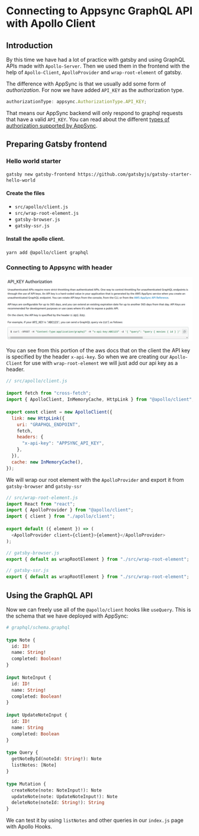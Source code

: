 # Connecting to Appsync GraphQL API with Apollo Client

## Introduction

By this time we have had a lot of practice with gatsby and using GraphQL APIs made with `Apollo-Server`. Then we used them in the frontend with the help of `Apollo-Client`, `ApolloProvider` and `wrap-root-element` of gatsby.

The difference with AppSync is that we usually add some form of _authorization_. For now we have added `API_KEY` as the authorization type.

```javascript
authorizationType: appsync.AuthorizationType.API_KEY;
```

That means our AppSync backend will only respond to graphql requests that have a valid `API_KEY`. You can read about the different [types of authorization supported by AppSync](https://docs.aws.amazon.com/appsync/latest/devguide/security.html#aws-appsync-security).

## Preparing Gatsby frontend

### Hello world starter

```
gatsby new gatsby-frontend https://github.com/gatsbyjs/gatsby-starter-hello-world
```

#### Create the files

- `src/apollo/client.js`
- `src/wrap-root-element.js`
- `gatsby-browser.js`
- `gatsby-ssr.js`

#### Install the apollo client.

`yarn add @apollo/client graphql`

### Connecting to Appsync with header

![api_key_auth from aws docs](auth_api_key.png)

You can see from this portion of the aws docs that on the client the API key is specified by the header `x-api-key`.
So when we are creating our `Apollo-Client` for use with `wrap-root-element` we will just add our api key as a header.

```javascript
// src/apollo/client.js

import fetch from "cross-fetch";
import { ApolloClient, InMemoryCache, HttpLink } from "@apollo/client";

export const client = new ApolloClient({
  link: new HttpLink({
    uri: "GRAPHQL_ENDPOINT",
    fetch,
    headers: {
      "x-api-key": "APPSYNC_API_KEY",
    },
  }),
  cache: new InMemoryCache(),
});
```

We will wrap our root element with the `ApolloProvider` and export it from `gatsby-browser` and `gatsby-ssr`

```javascript
// src/wrap-root-element.js
import React from "react";
import { ApolloProvider } from "@apollo/client";
import { client } from "./apollo/client";

export default ({ element }) => (
  <ApolloProvider client={client}>{element}</ApolloProvider>
);
```

```javascript
// gatsby-browser.js
export { default as wrapRootElement } from "./src/wrap-root-element";
```

```javascript
// gatsby-ssr.js
export { default as wrapRootElement } from "./src/wrap-root-element";
```

## Using the GraphQL API 

Now we can freely use all of the `@apollo/client` hooks like `useQuery`. This is the schema that we have deployed with AppSync:
```graphql
# graphql/schema.graphql

type Note {
  id: ID!
  name: String!
  completed: Boolean!
}

input NoteInput {
  id: ID!
  name: String!
  completed: Boolean!
}

input UpdateNoteInput {
  id: ID!
  name: String
  completed: Boolean
}

type Query {
  getNoteById(noteId: String!): Note
  listNotes: [Note]
}

type Mutation {
  createNote(note: NoteInput!): Note
  updateNote(note: UpdateNoteInput!): Note
  deleteNote(noteId: String!): String
}
```

We can test it by using `listNotes` and other queries in our `index.js` page with Apollo Hooks.